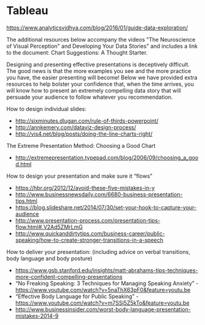 # Tableau

https://www.analyticsvidhya.com/blog/2016/01/guide-data-exploration/ 

The additional resources below accompany the videos "The Neuroscience of Visual Perception" and Developing Your Data Stories" and includes a link to the document: Chart Suggestions: A Thought Starter.

Designing and presenting effective presentations is deceptively difficult. The good news is that the more examples you see and the more practice you have, the easier presenting will become! Below we have provided extra resources to help bolster your confidence that, when the time arrives, you will know how to present an extremely compelling data story that will persuade your audience to follow whatever you recommendation.

How to design individual slides:

- http://sixminutes.dlugan.com/rule-of-thirds-powerpoint/
- http://annkemery.com/dataviz-design-process/
- http://vis4.net/blog/posts/doing-the-line-charts-right/

The Extreme Presentation Method: Choosing a Good Chart

- http://extremepresentation.typepad.com/blog/2006/09/choosing_a_good.html

How to design your presentation and make sure it “flows”

- https://hbr.org/2012/12/avoid-these-five-mistakes-in-y
- http://www.businessnewsdaily.com/6680-business-presentation-tips.html
- https://blog.slideshare.net/2014/07/30/set-your-hook-to-capture-your-audience
- http://www.presentation-process.com/presentation-tips-flow.html#.V2Ad5ZMrLmG
- http://www.quickanddirtytips.com/business-career/public-speaking/how-to-create-stronger-transitions-in-a-speech

How to deliver your presentation: (including advice on verbal transitions, body language and body posture)

- https://www.gsb.stanford.edu/insights/matt-abrahams-tips-techniques-more-confident-compelling-presentations
- “No Freaking Speaking: 3 Techniques for Managing Speaking Anxiety” - https://www.youtube.com/watch?v=5naThX63pF0&feature=youtu.be
- “Effective Body Language for Public Speaking” - https://www.youtube.com/watch?v=m7SSj5Z5kTo&feature=youtu.be
- http://www.businessinsider.com/worst-body-language-presentation-mistakes-2014-9
